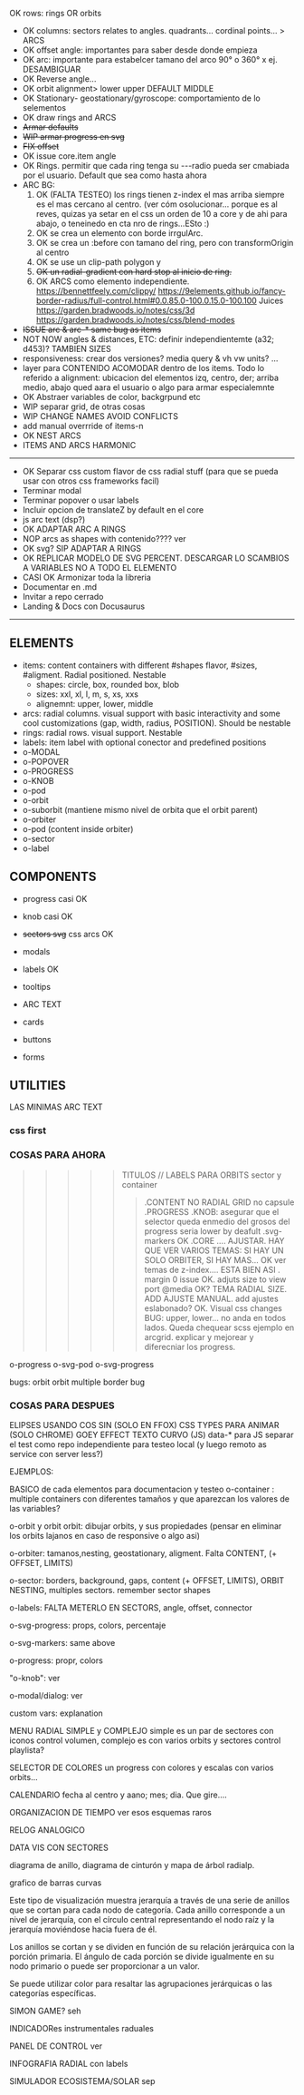OK rows: rings OR orbits
- OK columns: sectors relates to angles. quadrants... cordinal points... > ARCS
- OK offset angle: importantes para saber desde donde empieza
- OK arc: importante para estabelcer tamano del arco 90° o 360° x ej. DESAMBIGUAR
- OK Reverse angle...
- OK orbit alignment> lower upper DEFAULT MIDDLE
- OK Stationary- geostationary/gyroscope: comportamiento de lo selementos
- OK draw rings and ARCS
- ~~Armar defaults~~
- ~~WIP armar progress en svg~~
- ~~FIX offset~~
- OK issue core.item angle
- OK Rings. permitir que cada ring tenga su ---radio pueda ser cmabiada por el usuario. Default que sea como hasta ahora
- ARC BG:
  1. OK (FALTA TESTEO) los rings tienen z-index el mas arriba siempre es el mas cercano al centro. (ver cóm osolucionar... porque es al reves, quizas ya setar en el css un orden de 10 a core y de ahi para abajo, o teneinedo en cta nro de rings...ESto :)
  2. OK se crea un elemento con borde irrgulArc.
  3. OK se crea un :before con tamano del ring, pero con transformOrigin al centro
  4. OK se use un clip-path polygon y
  5. ~~OK un radial-gradient con hard stop al inicio de ring.~~
  6. OK ARCS como elemento independiente.
  <https://bennettfeely.com/clippy/>
  <https://9elements.github.io/fancy-border-radius/full-control.html#0.0.85.0-100.0.15.0-100.100>
  Juices
  <https://garden.bradwoods.io/notes/css/3d>
  <https://garden.bradwoods.io/notes/css/blend-modes>
- ~~ISSUE arc & arc-* same bug as items~~
- NOT NOW angles & distances, ETC: definir independientemte (a32; d453)? TAMBIEN SIZES
- responsiveness: crear dos versiones? media query & vh vw units? ...
-  layer para CONTENIDO ACOMODAR dentro de los items. Todo lo referido a alignment: ubicacion del elementos izq, centro, der; arriba medio, abajo qued aara el usuario o algo para armar especialemnte
- OK Abstraer variables de color, backgrpund etc
- WIP separar grid, de otras cosas
- WIP CHANGE NAMES AVOID CONFLICTS
- add manual overrride of items-n
- OK NEST ARCS 
- ITEMS AND ARCS HARMONIC

*******
- OK Separar css custom flavor de css radial stuff (para que se pueda usar con otros css frameworks facil)
- Terminar modal
- Terminar popover o usar labels
- Incluir opcion de translateZ by default en el core
- js arc text (dsp?)
- OK ADAPTAR ARC A RINGS
- NOP arcs as shapes with contenido???? ver
- OK svg? SIP ADAPTAR A RINGS
- OK REPLICAR MODELO DE SVG PERCENT. DESCARGAR LO SCAMBIOS A VARIABLES NO A TODO EL ELEMENTO
- CASI OK Armonizar toda la libreria 
- Documentar en .md
- Invitar a repo cerrado
- Landing & Docs con Docusaurus
*******

## ELEMENTS

- items: content containers with different #shapes flavor, #sizes, #aligment. Radial positioned. Nestable
  - shapes: circle, box, rounded box, blob
  - sizes: xxl, xl, l, m, s, xs, xxs
  - alignemnt: upper, lower, middle
- arcs: radial columns. visual support with basic interactivity and some cool customizations (gap, width, radius, POSITION). Should be nestable
- rings: radial rows. visual support. Nestable
- labels: item label with optional conector and predefined positions
- o-MODAL
- o-POPOVER
- o-PROGRESS
- o-KNOB
- o-pod
- o-orbit
- o-suborbit (mantiene mismo nivel de orbita que el orbit parent)
- o-orbiter
- o-pod (content inside orbiter)
- o-sector
- o-label





## COMPONENTS
- progress casi OK
- knob casi OK
- ~~sectors svg~~ css arcs OK
- modals
- labels OK
- tooltips
- ARC TEXT

- cards
- buttons
- forms

## UTILITIES
LAS MINIMAS ARC TEXT

### css first

### COSAS PARA AHORA
>>>>> TITULOS // LABELS PARA ORBITS sector y container
>>>>>> .CONTENT NO RADIAL GRID no capsule
.PROGRESS
.KNOB: asegurar que el selector queda enmedio del grosos del progress seria lower by deafult
.svg-markers
OK .CORE .... AJUSTAR. HAY QUE VER VARIOS TEMAS: SI HAY UN SOLO ORBITER, SI HAY MAS...
OK ver temas de z-index.... ESTA BIEN ASI
. margin 0 issue
OK. adjuts size to view port  @media
OK? TEMA RADIAL SIZE. ADD AJUSTE MANUAL. add ajustes eslabonado?
OK. Visual css changes
BUG: upper, lower... no anda en todos lados. Queda chequear scss ejemplo en arcgrid.
explicar y mejorear y diferecniar los progress.

o-progress
o-svg-pod
o-svg-progress


bugs: 
orbit orbit multiple border bug




### COSAS PARA DESPUES
ELIPSES USANDO COS SIN (SOLO EN FFOX)
CSS TYPES PARA ANIMAR (SOLO CHROME)
GOEY EFFECT
TEXTO CURVO (JS)
data-* para JS
separar el test como repo independiente para testeo local (y luego remoto as service con server less?)


EJEMPLOS:

BASICO de cada elementos para documentacion y testeo
o-container : 
multiple containers con diferentes tamaños y que aparezcan los valores de las variables?

o-orbit y orbit orbit: 
dibujar orbits, y sus propiedades (pensar en eliminar los orbits lajanos en caso de responsive o algo asi)

o-orbiter: tamanos,nesting, geostationary, aligment. Falta CONTENT,  (+ OFFSET, LIMITS)

o-sector: borders, background, gaps, content (+ OFFSET, LIMITS), ORBIT NESTING, multiples sectors. remember  sector shapes

o-labels: FALTA METERLO EN SECTORS, angle, offset, connector

o-svg-progress: props, colors, percentaje

o-svg-markers: same above

o-progress: propr, colors

"o-knob": ver

o-modal/dialog: ver

custom vars: explanation




MENU RADIAL SIMPLE y COMPLEJO
simple es un par de sectores con iconos control volumen, complejo es con varios orbits y sectores control playlista?

SELECTOR DE COLORES
un progress con colores y escalas con varios orbits...

CALENDARIO
fecha al centro y aano; mes; dia. Que gire....

ORGANIZACION DE TIEMPO
ver esos esquemas raros

RELOG ANALOGICO

DATA VIS CON SECTORES

diagrama de anillo, diagrama de cinturón y mapa de árbol radialp.

grafico de barras curvas

Este tipo de visualización muestra jerarquía a través de una serie de anillos que se cortan para cada nodo de categoría. Cada anillo corresponde a un nivel de jerarquía, con el círculo central representando el nodo raíz y la jerarquía moviéndose hacia fuera de él.

Los anillos se cortan y se dividen en función de su relación jerárquica con la porción primaria. El ángulo de cada porción se divide igualmente en su nodo primario o puede ser proporcionar a un valor.

Se puede utilizar color para resaltar las agrupaciones jerárquicas o las categorías específicas.



SIMON GAME?
seh

INDICADORes 
instrumentales raduales


PANEL DE CONTROL
ver

INFOGRAFIA RADIAL
con labels

SIMULADOR ECOSISTEMA/SOLAR
sep